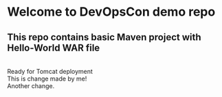 # Welcome to DevOpsCon demo repo
## This repo contains basic Maven project with Hello-World WAR file 
<BR> Ready for Tomcat deployment 
<BR> This is change made by me!
<BR> Another change.
